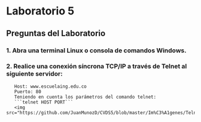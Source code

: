 # Laboratorio 5
## Preguntas del Laboratorio
### 1. Abra una terminal Linux o consola de comandos Windows.
### 2. Realice una conexión síncrona TCP/IP a través de Telnet al siguiente servidor:
       Host: www.escuelaing.edu.co
       Puerto: 80
       Teniendo en cuenta los parámetros del comando telnet:
       ```telnet HOST PORT```
       <img  src="https://github.com/JuanMunozD/CVDS5/blob/master/Im%C3%A1genes/TelnetHostYPuerto.PNG">
